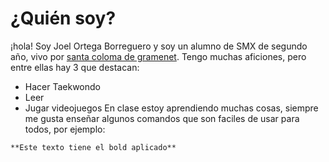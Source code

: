 # ¿Quién soy?
¡hola! Soy Joel Ortega Borreguero y soy un alumno de SMX de segundo año, vivo por [santa coloma de gramenet](https://www.google.com/maps/place/Carrer+Llu%C3%ADs+Nicolau,+08924+Santa+Coloma+de+Gramenet,+Barcelona/@41.4578239,2.1983071,18z/data=!3m1!4b1!4m6!3m5!1s0x12a4bcf688192c21:0x90829cf1f105f2a2!8m2!3d41.4578239!4d2.1983071!16s%2Fg%2F11xjs7_26?entry=ttu). Tengo muchas aficiones, pero entre ellas hay 3 que destacan:
- Hacer Taekwondo
- Leer
- Jugar videojuegos	
En clase estoy aprendiendo muchas cosas, siempre me gusta enseñar algunos comandos que son faciles de usar para todos, por ejemplo:
```
**Este texto tiene el bold aplicado**
```
